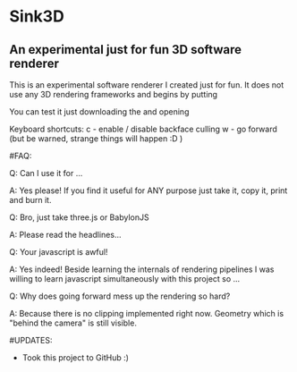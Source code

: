 Sink3D
======
## An experimental just for fun 3D software renderer

This is an experimental software renderer I created just for fun. It does not use any 3D rendering frameworks and begins by putting 

You can test it just downloading the and opening 

Keyboard shortcuts:
c - enable / disable backface culling
w - go forward (but be warned, strange things will happen :D )

#FAQ:

Q: Can I use it for ...

A: Yes please! If you find it useful for ANY purpose just take it, copy it, print and burn it. 

Q: Bro, just take three.js or BabylonJS

A: Please read the headlines...

Q: Your javascript is awful!

A: Yes indeed! Beside learning the internals of rendering pipelines I was willing to learn javascript simultaneously with this project so ...

Q: Why does going forward mess up the rendering so hard?

A: Because there is no clipping implemented right now. Geometry which is "behind the camera" is still visible.

#UPDATES:

- Took this project to GitHub :)
